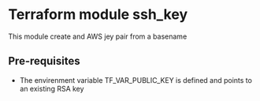 # Terraform module ssh_key

This module create and AWS jey pair from a basename

## Pre-requisites

- The envirenment variable TF_VAR_PUBLIC_KEY is defined and points to an existing RSA key